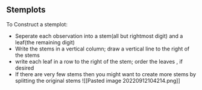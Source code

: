 ## Stemplots
To Construct a stemplot:
- Seperate each observation into a stem(all but rightmost digit) and a leaf(the remaining digit)
- Write the stems in a vertical column; draw a vertical line to the right of the stems
- write each leaf in a row to the right of the stem; order the leaves , if desired
- If there are very few stems then you might want to create more stems by splitting the original stems
![[Pasted image 20220912104214.png]]

